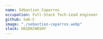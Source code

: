 ```yaml
---
name: Sébastien Caparros
occupation: Full-Stack Tech-Lead engineer
github: Seb-C
image: "./sebastien-caparros.webp"
slack: U01DKCW6SHY
---
```

